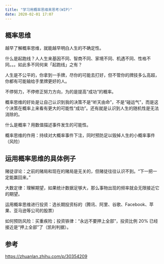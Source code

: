 ```yaml
---
title: "学习用概率思维来思考(WIP)"
date: 2020-02-01 17:07
---
```


## 概率思维

越早了解概率思维，就能越早明白人生的不确定性。

什么是起跑线？人人生来基因不同、智商不同、家境不同、机遇不同、性格不同。。。如此多不同何来「起跑线」之有？

人生是不公平的，你拿到一手牌，尽你的可能去打好，但不管你的牌技多么高超，你都有可能输给手里牌更好的人。

不停努力，不停修正努力方向，为的是提高“成功”的概率。

概率思维的好处是让自己认识到我的决策不是“听天由命”，不是“碰运气”，而是这个决策在概率上来看有更大的可能性“成功”。还有就是认识到人生的随机性是无法消除的。

什么是概率？用数值描述事件发生的可能性。

概率思维的作用：持续对大概率事件下注，同时预防足以毁掉人生的小概率事件（风险）

## 运用概率思维的具体例子

赌徒谬论：之前的赌局和现在的赌局是无关的，但赌徒往往认识不到。“下一把一定能赢回来。”

大数定律：理解期望，如果统计数据足够大，那么事物出现的频率就会无限接近它的期望。

运用概率思维进行投资：选长期投资标的（腾讯、阿里、谷歌、Facebook、苹果、亚马逊等公司的股票）

如何预防风险：买重疾险；投资铁律：“永远不要押上全部”，投资比例 20% 已经接近是“押上全部”了（凯利判据）。

## 参考

https://zhuanlan.zhihu.com/p/30354209
